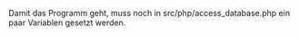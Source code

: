 Damit das Programm geht, muss noch in src/php/access_database.php ein paar Variablen gesetzt werden.
